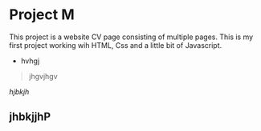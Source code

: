# Project M

This project is a website CV page consisting of multiple pages. This is my first project working wih HTML, Css and a little bit of Javascript.


- hvhgj

>jhgvjhgv

_hjbkjh_

**jhbkjjhP**
---